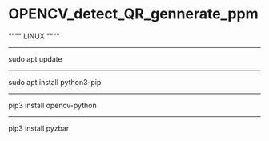 # OPENCV_detect_QR_gennerate_ppm

""""
LINUX
""""
____________
sudo apt update
_________________
sudo apt install python3-pip
____________________
pip3 install opencv-python
________________________
pip3 install pyzbar

